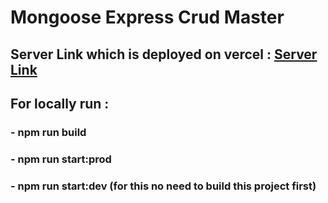 # Mongoose Express Crud Master

## Server Link which is deployed on vercel : [Server Link](https://mongoose-crud-master.vercel.app/)

## For locally run :

### - npm run build

### - npm run start:prod

### - npm run start:dev (for this no need to build this project first)
